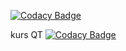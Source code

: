 
[![Codacy Badge](https://api.codacy.com/project/badge/Grade/f5cc06bcd7814a4dbb9a329867fb04cb)](https://app.codacy.com/app/cyniu88/QT_kurs?utm_source=github.com&utm_medium=referral&utm_content=cyniu88/QT_kurs&utm_campaign=Badge_Grade_Dashboard)

kurs QT
[![Codacy Badge](https://api.codacy.com/project/badge/Grade/95660c4dc65142568fd310d70cb5cd9c)](https://www.codacy.com/app/cyniu88/QT_kurs?utm_source=github.com&amp;utm_medium=referral&amp;utm_content=cyniu88/QT_kurs&amp;utm_campaign=Badge_Grade)
